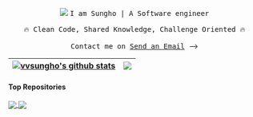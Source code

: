 <p align="center">
  <img src="https://github.githubassets.com/images/mona-loading-dark.gif">
  <samp>
    I am Sungho | A Software engineer
    <br><br>
    🔥 Clean Code, Shared Knowledge, Challenge Oriented 🔥
    <br><br>
    Contact me on <a href="mailto:jaeyeonling@gmail.com">Send an Email</a>
  </samp> -->
</p>

| <a href="https://github.com/vvsungho"><img align="center" src="https://github-readme-stats.vercel.app/api?username=vvsungho&show_icons=true&include_all_commits=true&theme=buefy&hide_border=true" alt="vvsungho's github stats" /></a> | <a href="https://github.com/vvsungho"><img align="center" src="https://github-readme-stats.vercel.app/api/top-langs/?username=vvsungho&layout=compact&theme=buefy&hide_border=true" /></a> |
| ------------- | ------------- |

#### Top Repositories

<a href="https://github.com/vvsungho/java-lotto-pro">
  <img align="center" src="https://github-readme-stats.vercel.app/api/pin/?username=vvsungho&repo=java-lotto-pro" />
</a>
<a href="https://github.com/vvsungho/jwp-qna">
  <img align="center" src="https://github-readme-stats.vercel.app/api/pin/?username=vvsungho&repo=jwp-qna" />
</a>
